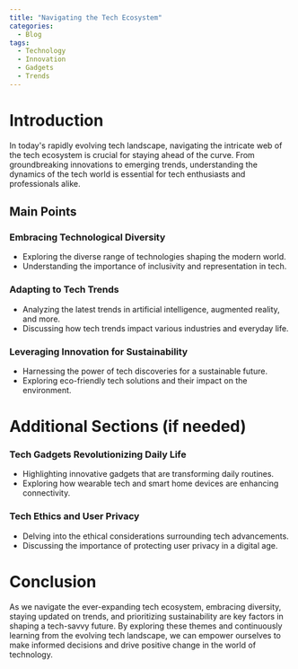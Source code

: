```yaml
---
title: "Navigating the Tech Ecosystem"
categories:
  - Blog
tags:
  - Technology
  - Innovation
  - Gadgets
  - Trends
---
```


# Introduction
In today's rapidly evolving tech landscape, navigating the intricate web of the tech ecosystem is crucial for staying ahead of the curve. From groundbreaking innovations to emerging trends, understanding the dynamics of the tech world is essential for tech enthusiasts and professionals alike.

## Main Points
### Embracing Technological Diversity
- Exploring the diverse range of technologies shaping the modern world.
- Understanding the importance of inclusivity and representation in tech.

### Adapting to Tech Trends
- Analyzing the latest trends in artificial intelligence, augmented reality, and more.
- Discussing how tech trends impact various industries and everyday life.

### Leveraging Innovation for Sustainability
- Harnessing the power of tech discoveries for a sustainable future.
- Exploring eco-friendly tech solutions and their impact on the environment.

# Additional Sections (if needed)
### Tech Gadgets Revolutionizing Daily Life
- Highlighting innovative gadgets that are transforming daily routines.
- Exploring how wearable tech and smart home devices are enhancing connectivity.

### Tech Ethics and User Privacy
- Delving into the ethical considerations surrounding tech advancements.
- Discussing the importance of protecting user privacy in a digital age.

# Conclusion
As we navigate the ever-expanding tech ecosystem, embracing diversity, staying updated on trends, and prioritizing sustainability are key factors in shaping a tech-savvy future. By exploring these themes and continuously learning from the evolving tech landscape, we can empower ourselves to make informed decisions and drive positive change in the world of technology.